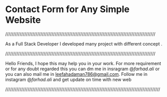 # Contact Form for Any Simple Website

//////////////////////////////////////////////////////////////////////////////////////////////

As a Full Stack Developer I developed many project with different concept .

//////////////////////////////////////////////////////////////////////////////////////////////

Hello Friends, I hope this may help you in your work.
For more requirement or for any doubt regarded this you can dm me in insragram @_farhad.ali_ 
or you can also mail me in leefahadaman786@gmail.com.
Follow me in instagram @_farhad.ali_ and get update on time with new web 


/////////////////////////////////////////////////////////////////////////////////////////////////
